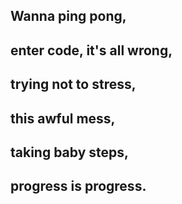 ## Wanna ping pong,
## enter code, it's all wrong,
## trying not to stress,
## this awful mess,
## taking baby steps,
## progress is progress.
